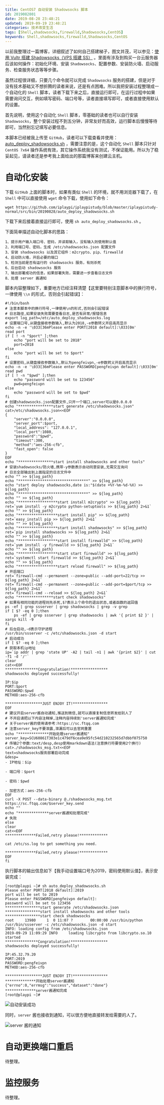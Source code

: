 ```yaml
---
title: CentOS7 自动安装 Shadowsocks 脚本
id: 2019082801
date: 2019-08-28 23:48:21
updated: 2019-09-19 23:48:21
categories: 技术改变生活
tags: [Shell,shadowsocks,firewalld,Shadowsocks,CentOS]
keywords: Shell,shadowsocks,firewalld,Shadowsocks,CentOS
---
```



以前我整理过一篇博客，详细叙述了如何自己搭建梯子，图文并茂，可以参见：[使用 Vultr 搭建 Shadowsocks（VPS 搭建 SS）](https://www.playpi.org/2018111601.html) 。里面有涉及到购买一台云服务器后该如何操作：初始化环境、安装 `Shadowsocks`、配置参数、安装防火墙、启动服务、检查服务状态等等步骤。

虽然过程很详细，只要几个命令就可以完成 `Shadowsocks` 服务的搭建，但是对于没有技术基础又不想折腾的读者来说，还是有点困难。所以我把安装过程整理成一个自动化的 `Shell` 脚本，读者下载下来之后，直接运行即可，在运行过程中如果需要询问交互，例如填写密码、端口号等，读者直接填写即可，或者直接使用默认的设置。


<!-- more -->


首先说明，使用这个自动化 `Shell` 脚本，零基础的读者也可以自行安装 `Shadowsocks`，整个安装过程不到五分钟，非常友好而高效，运行脚本后慢慢等待即可，当然别忘记填写必要信息。

本脚本已经被我上传至 `GitHub`，读者可以下载查看并使用：[auto_deploy_shadowsocks.sh](https://github.com/iplaypi/iplaypistudy/tree/master/iplaypistudy-normal/src/bin/20190828) ，需要注意的是，这个自动化 `Shell` 脚本只针对 `CentOS 7x64` 操作系统有效，其它操作系统我没有测试，不保证能用。所以为了稳妥起见，请读者还是参考我上面给出的那篇博客来创建云主机。


# 自动化安装


下载 `GitHub` 上面的脚本时，如果有类似 `Shell` 的环境，就不用浏览器下载了，在 `Shell` 中可以直接使用 `wget` 命令下载，使用如下命令：

```
wget https://github.com/iplaypi/iplaypistudy/blob/master/iplaypistudy-normal/src/bin/20190828/auto_deploy_shadowsocks.sh
```

下载下来后接着直接运行即可，使用 `sh auto_deploy_shadowsocks.sh` 。

下面简单描述自动化脚本的思路：

```
1、提示用户输入端口号、密码，并读取输入，没有输入则使用默认值
2、利用端口号、密码，生成 /etc/shadowsocks.json 配置文件
3、安装 shadowsocks 以及其它组件：m2crypto、pip、firewalld
4、启动防火墙，开启必要的端口
5、检测当前是否有运行的 shadowsocks 服务，有则杀死
6、后台启动 shadowsocks 服务
7、输出部署成功的信息，如果部署失败，需要进一步查看日志文件
8、处理 server 酱通知
```

脚本内容整理如下，重要地方已经注释清楚【这里要特别注意脚本中的换行符号，一律使用 `\\n` 的形式，否则会引起错误】：

```
#!/bin/bash
# 注意本脚本中的换行符号,一律使用\n的形式,否则会引起错误
# 日志路径,如果安装失败需要查看日志,是否有异常/报错信息
export log_path=/etc/auto_deploy_shadowsocks.log
# 设置端口号,从键盘接收参数输入,默认为2018,-e参数转义开启高亮显示
echo -n -e '\033[36mPlease enter PORT[2018 default]:\033[0m'
read port
if [ ! -n "$port" ];then
    echo "port will be set to 2018"
    port=2018
else
    echo "port will be set to $port"
fi
# 设置密码,从键盘接收参数输入,默认为pengfeivpn,-e参数转义开启高亮显示
echo -n -e '\033[36mPlease enter PASSWORD[pengfeivpn default]:\033[0m'
read pwd
if [ ! -n "$pwd" ];then
    echo "password will be set to 123456"
    pwd=pengfeivpn
else
    echo "password will be set to $pwd"
fi
# 创建shadowsocks.json配置文件,只开一个端口,server可以是0.0.0.0
echo "****************start generate /etc/shadowsocks.json"
cat>/etc/shadowsocks.json<<EOF
{
    "server":"0.0.0.0",
    "server_port":$port,
    "local_address": "127.0.0.1",
    "local_port":1080,
    "password":"$pwd",
    "timeout":300,
    "method":"aes-256-cfb",
    "fast_open": false
}
EOF
echo "****************start install shadowsocks and other tools"
# 安装shadowsocks/防火墙,携带-y参数表示自动同意安装,无需交互询问
# 日志全部输出到上面指定的日志文件中
echo "" >> ${log_path}
echo "********************************" >> ${log_path}
echo "start deploy shadowsocks,date is:"$(date +%Y-%m-%d-%X) >> ${log_path}
echo "********************************" >> ${log_path}
echo "" >> ${log_path}
echo "******************start install m2crypto" >> ${log_path}
ret=`yum install -y m2crypto python-setuptools >> ${log_path} 2>&1`
echo "" >> ${log_path}
echo "******************start install pip" >> ${log_path}
ret=`easy_install pip >> ${log_path} 2>&1`
echo "" >> ${log_path}
echo "******************start install shadowsocks" >> ${log_path}
ret=`pip install shadowsocks >> ${log_path} 2>&1`
echo "" >> ${log_path}
echo "******************start install firewalld" >> ${log_path}
ret=`yum install -y firewalld >> ${log_path} 2>&1`
echo "" >> ${log_path}
echo "******************start start firewalld" >> ${log_path}
ret=`systemctl start firewalld >> ${log_path} 2>&1`
echo "" >> ${log_path}
echo "******************start reload firewall" >> ${log_path}
# 开启端口
ret=`firewall-cmd --permanent --zone=public --add-port=22/tcp >> ${log_path} 2>&1`
ret=`firewall-cmd --permanent --zone=public --add-port=$port/tcp >> ${log_path} 2>&1`
ret=`firewall-cmd --reload >> ${log_path} 2>&1`
echo "****************start check shadowsocks"
# 如果有相同功能的进程则先杀死,$?表示上个命令的退出状态,或者函数的返回值
ps -ef | grep ssserver | grep shadowsocks | grep -v grep
if [ $? -eq 0 ];then
    ps -ef | grep ssserver | grep shadowsocks | awk '{ print $2 }' | xargs kill -9
fi
# 后台启动,-d表示守护进程
/usr/bin/ssserver -c /etc/shadowsocks.json -d start
# 启动成功
if [ $? -eq 0 ];then
# 获取本机ip地址
ip=`ip addr | grep 'state UP' -A2 | tail -n1 | awk '{print $2}' | cut -f1 -d '/'`
clear
cat<<EOF
***************Congratulation!*****************
shadowsocks deployed successfully!

IP:$ip
PORT:$port
PASSWORD:$pwd
METHOD:aes-256-cfb

*****************JUST ENJOY IT!****************
EOF
# 建议开启server酱自动通知,推送到微信,就可以直接复制信息转发给别人了
# 不开启请把以下内容注释掉,注释内容持续到'server酱通知完成'
# 关于server酱的使用请参考:https://sc.ftqq.com
# 注意server_key不要泄露,泄漏后可以去官网重置
echo "**************开始处理server酱通知"
server_key=SCU60861T303e1c479df6cea9e95fc54d210232565d7dbbf075750
# 传输2个参数:text/desp,desp使用markdown语法(注意换行符要使用2个换行)
cat>./shadowsocks_msg.txt<<EOF
text=shadowsocks服务部署启动完成
&desp=
- IP地址：$ip

- 端口号：$port

- 密码：$pwd

- 加密方式：aes-256-cfb
EOF
curl -X POST --data-binary @./shadowsocks_msg.txt  https://sc.ftqq.com/$server_key.send
echo ""
echo "**************server酱通知处理完成"
# 失败
else
clear
cat<<EOF
**************Failed,retry please!*************

cat /etc/ss.log to get something you need.

**************Failed,retry please!*************
EOF
fi

```

执行脚本的输出信息如下【我手动设置端口号为2019，密码使用默认值】，表示安装完成：

```
[root@playpi ~]# sh auto_deploy_shadowsocks.sh 
Please enter PORT[2018 default]:2019
port will be set to 2019
Please enter PASSWORD[pengfeivpn default]:
password will be set to 123456
****************start generate /etc/shadowsocks.json
****************start install shadowsocks and other tools
****************start check shadowsocks
root     13980     1  0 11:07 ?        00:00:00 /usr/bin/python /usr/bin/ssserver -c /etc/shadowsocks.json -d start
INFO: loading config from /etc/shadowsocks.json
2019-09-29 11:09:29 INFO     loading libcrypto from libcrypto.so.10
started
***************Congratulation!*****************
shadowsocks deployed successfully!

IP:45.32.79.20
PORT:2019
PASSWORD:pengfeivpn
METHOD:aes-256-cfb

*****************JUST ENJOY IT!****************
**************开始处理server酱通知
{"errno":0,"errmsg":"success","dataset":"done"}
**************server酱通知完成
[root@playpi ~]#
```

![自动安装成功](https://raw.githubusercontent.com/iplaypi/img-playpi/master/img/2019/20190929211341.png "自动安装成功")

同时，`server` 酱也接收到通知，可以很方便地直接转发给需要的人了。

![server 酱的通知](https://raw.githubusercontent.com/iplaypi/img-playpi/master/img/2019/20190929211352.png "server 酱的通知")


# 自动更换端口重启


待整理。


# 监控服务


待整理。

